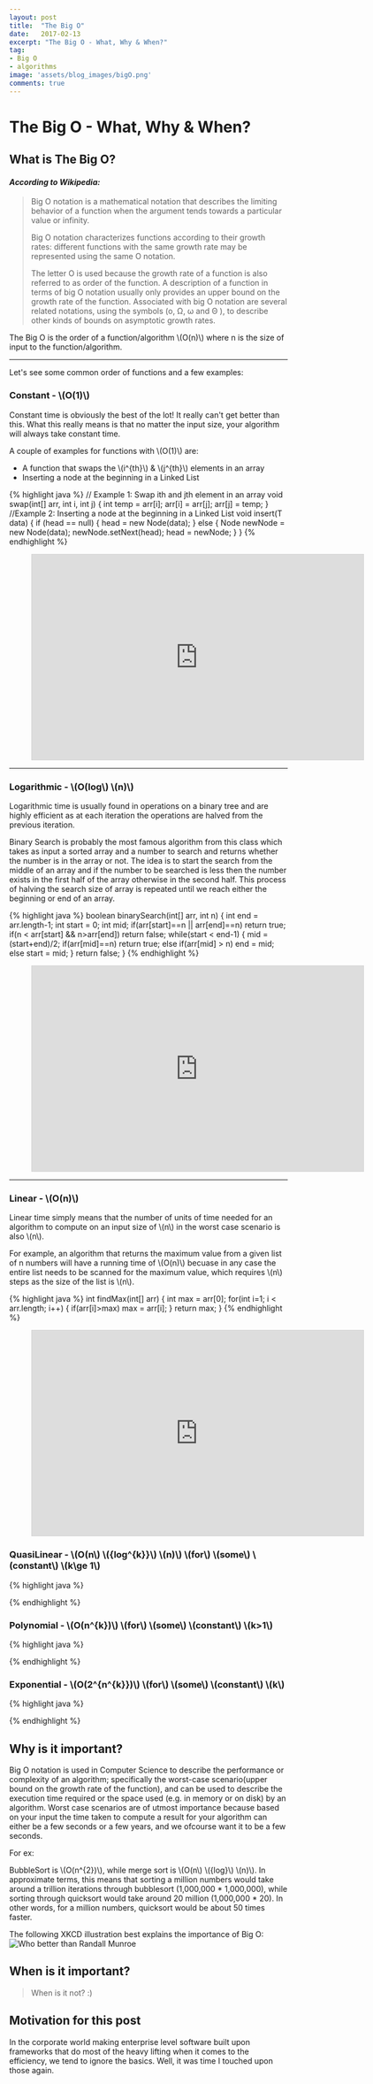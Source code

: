```yaml
---
layout: post
title:  "The Big O"
date:   2017-02-13
excerpt: "The Big O - What, Why & When?"
tag:
- Big O
- algorithms
image: 'assets/blog_images/bigO.png'
comments: true
---
```

# The Big O - What, Why & When?

## What is The Big O?

#### *According to Wikipedia:*

> Big O notation is a mathematical notation that describes the limiting behavior of a function when the argument tends towards a particular value or infinity.
>
> Big O notation characterizes functions according to their growth rates: different functions with the same growth rate may be represented using the same O notation.
>
> The letter O is used because the growth rate of a function is also referred to as order of the function. A description of a function in terms of big O notation usually only provides an upper bound on the growth rate of the function. Associated with big O notation are several related notations, using the symbols \(o, Ω, ω and  Θ \), to describe other kinds of bounds on asymptotic growth rates.

The Big O is the order of a function/algorithm \\(O(n)\\) where n is the size of input to the function/algorithm.



---

Let's see some common order of functions and a few examples:

### Constant - \\(O(1)\\)
Constant time is obviously the best of the lot! It really can't get better than this. What this really means is that no matter the input size, your algorithm will always take constant time. 

A couple of examples for functions with \\(O(1)\\) are: 

* A function that swaps the \\(i^{th}\\) & \\(j^{th}\\) elements in an array
* Inserting a node at the beginning in a Linked List

{% highlight java %}
// Example 1: Swap ith and jth element in an array
void swap(int[] arr, int i, int j)
{
    int temp = arr[i];
    arr[i] = arr[j];
    arr[j] = temp;
}
//Example 2: Inserting a node at the beginning in a Linked List
void insert(T data)
{
    if (head == null)
    {
        head = new Node<T>(data);
    }
    else
    {
        Node<T> newNode = new Node<T>(data);
        newNode.setNext(head);
        head = newNode;
    }
}
{% endhighlight %}
<figure class="videoWrapper">
<iframe src="http://www.algomation.com/embeddedplayer?embedded=true&algorithm=58a0caa54833c1040095d574" width="600" height="371" seamless="seamless" frameborder="0" style="border:1px solid lightgray" scrolling="no"> </iframe>
</figure>

---

### Logarithmic - \\(O(log\\) \\(n)\\) 
Logarithmic time is usually found in operations on a binary tree and are highly efficient as at each iteration the operations are halved from the previous iteration. 

Binary Search is probably the most famous algorithm from this class which takes as input a sorted array and a number to search and returns whether the number is in the array or not. The idea is to start the search from the middle of an array and if the number to be searched is less then the number exists in the first half of the array otherwise in the second half. This process of halving the search size of array is repeated until we reach either the beginning or end of an array.

{% highlight java %}
boolean binarySearch(int[] arr, int n)
{
    int end = arr.length-1;
    int start = 0;
    int mid;
    if(arr[start]==n || arr[end]==n)
    	return true;
    if(n < arr[start] && n>arr[end])
    	return false;
    while(start < end-1)
    {
        mid = (start+end)/2;
        if(arr[mid]==n)
            return true;
        else if(arr[mid] > n)
            end = mid;
        else
            start = mid;
    }
    return false;
}
{% endhighlight %}
<figure class="videoWrapper">
<iframe src="http://www.algomation.com/embeddedplayer?embedded=true&algorithm=5415fbe0c61a04020009568d" width="600" height="371" seamless="seamless" frameborder="0" style="border:1px solid lightgray" scrolling="no"> </iframe>
</figure>

---

### Linear - \\(O(n)\\)
Linear time simply means that the number of units of time needed for an algorithm to compute on an input size of \\(n\\) in the worst case scenario is also \\(n\\). 

For example, an algorithm that returns the maximum value from a given list of n numbers will have a running time of \\(O(n)\\) becuase in any case the entire list needs to be scanned for the maximum value, which requires \\(n\\) steps as the size of the list is \\(n\\).

{% highlight java %}
int findMax(int[] arr)
{
    int max = arr[0];
    for(int i=1; i < arr.length; i++)
    {
        if(arr[i]>max)
            max = arr[i];
    }
    return max;
}
{% endhighlight %}
<figure class="videoWrapper">
<iframe src="http://www.algomation.com/embeddedplayer?embedded=true&algorithm=54142aa6c890f902006563a0" width="600" height="371" seamless="seamless" frameborder="0" style="border:1px solid lightgray" scrolling="no"> </iframe>
</figure>

### QuasiLinear - \\(O(n\\) \\({log^{k}}\\) \\(n)\\) \\(for\\) \\(some\\) \\(constant\\) \\(k\ge 1\\)

{% highlight java %}

{% endhighlight %}

### Polynomial - \\(O(n^{k})\\) \\(for\\) \\(some\\) \\(constant\\) \\(k>1\\)

{% highlight java %}

{% endhighlight %}

### Exponential - \\(O(2^{n^{k}})\\) \\(for\\) \\(some\\) \\(constant\\) \\(k\\)

{% highlight java %}

{% endhighlight %}



## Why is it important?
Big O notation is used in Computer Science to describe the performance or complexity of an algorithm; specifically the worst-case scenario(upper bound on the growth rate of the function), and can be used to describe the execution time required or the space used (e.g. in memory or on disk) by an algorithm. 
Worst case scenarios are of utmost importance because based on your input the time taken to compute a result for your algorithm can either be a few seconds or a few years, and we ofcourse want it to be a few seconds.

For ex: 

BubbleSort is \\(O(n^{2})\\), while merge sort is \\(O(n\\) \\({log}\\) \\(n)\\). In approximate terms, this means that sorting a million numbers would take around a trillion iterations through bubblesort  (1,000,000 * 1,000,000), while sorting through quicksort would take around  20 million (1,000,000 * 20). In other words, for a million numbers, quicksort would be about 50 times faster.

The following XKCD illustration best explains the importance of Big O: 
![Who better than Randall Munroe](http://imgs.xkcd.com/comics/1337_part_2.png)

## When is it important?
>  When is it not? :)

## Motivation for this post
In the corporate world making enterprise level software built upon frameworks that do most of the heavy lifting when it comes to the efficiency, we tend to ignore the basics. Well, it was time I touched upon those again.
